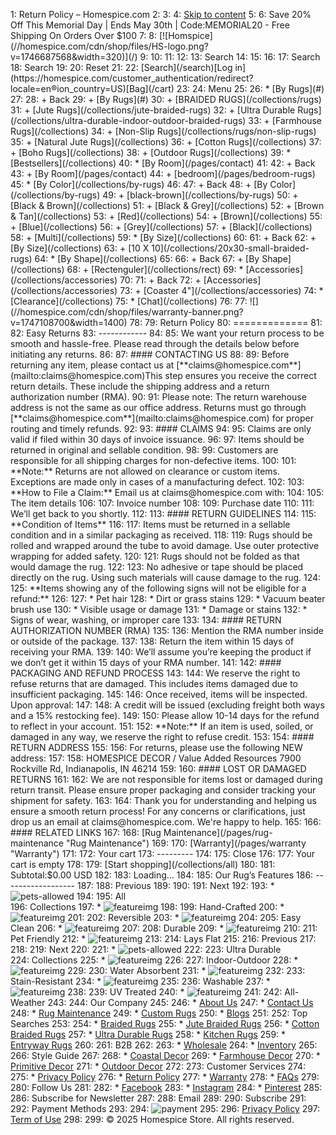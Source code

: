 1: Return Policy – Homespice.com
2: 
3: 
4: [Skip to content](#main-content)
5: 
6: Save 20% Off This Memorial Day | Ends May 30th | Code:MEMORIAL20 - Free Shipping On Orders Over $100
7: 
8: [![Homspice](//homespice.com/cdn/shop/files/HS-logo.png?v=1746687568&width=320)](/)
9: 
10: 
11: 
12: 
13: Search
14: 
15: 
16: 
17: Search
18: Search
19: 
20: Reset
21: 
22: [Search](/search)[Log in](https://homespice.com/customer_authentication/redirect?locale=en®ion_country=US)[Bag](/cart)
23: 
24: Menu
25: 
26: * [By Rugs](#)
27: 
28:   + Back
29:   + [By Rugs](#)
30:   + [BRAIDED RUGS](/collections/rugs)
31:   + [Jute Rugs](/collections/jute-braided-rugs)
32:   + [Ultra Durable Rugs](/collections/ultra-durable-indoor-outdoor-braided-rugs)
33:   + [Farmhouse Rugs](/collections)
34:   + [Non-Slip Rugs](/collections/rugs/non-slip-rugs)
35:   + [Natural Jute Rugs](/collections)
36:   + [Cotton Rugs](/collections)
37:   + [Boho Rugs](/collections)
38:   + [Outdoor Rugs](/collections)
39: * [Bestsellers](/collections)
40: * [By Room](/pages/contact)
41: 
42:   + Back
43:   + [By Room](/pages/contact)
44:   + [bedroom](/pages/bedroom-rugs)
45: * [By Color](/collections/by-rugs)
46: 
47:   + Back
48:   + [By Color](/collections/by-rugs)
49:   + [black-brown](/collections/by-rugs)
50:   + [Black & Brown](/collections)
51:   + [Black & Grey](/collections)
52:   + [Brown & Tan](/collections)
53:   + [Red](/collections)
54:   + [Brown](/collections)
55:   + [Blue](/collections)
56:   + [Grey](/collections)
57:   + [Black](/collections)
58:   + [Multi](/collections)
59: * [By Size](/collections)
60: 
61:   + Back
62:   + [By Size](/collections)
63:   + [10 X 10](/collections/20x30-small-braided-rugs)
64: * [By Shape](/collections)
65: 
66:   + Back
67:   + [By Shape](/collections)
68:   + [Rectenguler](/collections/rect)
69: * [Accessories](/collections/accessories)
70: 
71:   + Back
72:   + [Accessories](/collections/accessories)
73:   + [Coaster 4"](/collections/accessories)
74: * [Clearance](/collections)
75: * [Chat](/collections)
76: 
77: ![](//homespice.com/cdn/shop/files/warranty-banner.png?v=1747108700&width=1400)
78: 
79: Return Policy
80: =============
81: 
82: Easy Returns
83: ------------
84: 
85: We want your return process to be smooth and hassle-free. Please read through the details below before initiating any returns.
86: 
87: #### CONTACTING US
88: 
89: Before returning any item, please contact us at [**claims@homespice.com**](mailto:claims@homespice.com)This step ensures you receive the correct return details. These include the shipping address and a return authorization number (RMA).
90: 
91: Please note: The return warehouse address is not the same as our office address. Returns must go through [**claims@homespice.com**](mailto:claims@homespice.com) for proper routing and timely refunds.
92: 
93: #### CLAIMS
94: 
95: Claims are only valid if filed within 30 days of invoice issuance.
96: 
97: Items should be returned in original and sellable condition.
98: 
99: Customers are responsible for all shipping charges for non-defective items.
100: 
101: **Note:** Returns are not allowed on clearance or custom items. Exceptions are made only in cases of a manufacturing defect.
102: 
103: **How to File a Claim:** Email us at claims@homespice.com with:
104: 
105: The item details
106: 
107: Invoice number
108: 
109: Purchase date
110: 
111: We’ll get back to you shortly.
112: 
113: #### RETURN GUIDELINES
114: 
115: **Condition of Items**
116: 
117: Items must be returned in a sellable condition and in a similar packaging as received.
118: 
119: Rugs should be rolled and wrapped around the tube to avoid damage. Use outer protective wrapping for added safety.
120: 
121: Rugs should not be folded as that would damage the rug.
122: 
123: No adhesive or tape should be placed directly on the rug. Using such materials will cause damage to the rug.
124: 
125: **Items showing any of the following signs will not be eligible for a refund:**
126: 
127: * Pet hair
128: * Dirt or grass stains
129: * Vacuum beater brush use
130: * Visible usage or damage
131: * Damage or stains
132: * Signs of wear, washing, or improper care
133: 
134: #### RETURN AUTHORIZATION NUMBER (RMA)
135: 
136: Mention the RMA number inside or outside of the package.
137: 
138: Return the item within 15 days of receiving your RMA.
139: 
140: We’ll assume you’re keeping the product if we don’t get it within 15 days of your RMA number.
141: 
142: #### PACKAGING AND REFUND PROCESS
143: 
144: We reserve the right to refuse returns that are damaged. This includes items damaged due to insufficient packaging.
145: 
146: Once received, items will be inspected. Upon approval:
147: 
148: A credit will be issued (excluding freight both ways and a 15% restocking fee).
149: 
150: Please allow 10-14 days for the refund to reflect in your account.
151: 
152: **Note:** If an item is used, soiled, or damaged in any way, we reserve the right to refuse credit.
153: 
154: #### RETURN ADDRESS
155: 
156: For returns, please use the following NEW address:
157: 
158: HOMESPICE DECOR / Value Added Resources 7900 Rockville Rd, Indianapolis, IN 46214
159: 
160: #### LOST OR DAMAGED RETURNS
161: 
162: We are not responsible for items lost or damaged during return transit. Please ensure proper packaging and consider tracking your shipment for safety.
163: 
164: Thank you for understanding and helping us ensure a smooth return process! For any concerns or clarifications, just drop us an email at claims@homespice.com. We're happy to help.
165: 
166: #### RELATED LINKS
167: 
168: [Rug Maintenance](/pages/rug-maintenance "Rug Maintenance")
169: 
170: [Warranty](/pages/warranty "Warranty")
171: 
172: Your cart
173: ---------
174: 
175: Close
176: 
177: Your cart is empty
178: 
179: [Start shopping](/collections/all)
180: 
181: Subtotal:$0.00 USD
182: 
183: Loading...
184: 
185: Our Rug’s Features
186: ------------------
187: 
188: Previous
189: 
190: 
191: Next
192: 
193: * ![pets-allowed](//homespice.com/cdn/shop/files/pets-allowed.svg?v=1742224816&width=84)
194: 
195:   All   
196:   Collections
197: * ![featureimg](//homespice.com/cdn/shop/files/featureimg6.png?v=1743687551&width=84)
198: 
199:   Hand-Crafted
200: * ![featureimg](//homespice.com/cdn/shop/files/featureimg1.png?v=1743687551&width=84)
201: 
202:   Reversible
203: * ![featureimg](//homespice.com/cdn/shop/files/featureimg3.png?v=1743687552&width=84)
204: 
205:   Easy Clean
206: * ![featureimg](//homespice.com/cdn/shop/files/featureimg9.png?v=1743687550&width=84)
207: 
208:   Durable
209: * ![featureimg](//homespice.com/cdn/shop/files/featureimg5.png?v=1743687550&width=84)
210: 
211:   Pet Friendly
212: * ![featureimg](//homespice.com/cdn/shop/files/featureimg11.png?v=1743687550&width=84)
213: 
214:   Lays Flat
215: 
216: Previous
217: 
218: 
219: Next
220: 
221: * ![pets-allowed](//homespice.com/cdn/shop/files/pets-allowed.svg?v=1742224816&width=84)
222: 
223:   Ultra Durable   
224:   Collections
225: * ![featureimg](//homespice.com/cdn/shop/files/featureimg.png?v=1743687551&width=84)
226: 
227:   Indoor-Outdoor
228: * ![featureimg](//homespice.com/cdn/shop/files/featureimg7.png?v=1743687551&width=84)
229: 
230:   Water Absorbent
231: * ![featureimg](//homespice.com/cdn/shop/files/featureimg8.png?v=1743687551&width=84)
232: 
233:   Stain-Resistant
234: * ![featureimg](//homespice.com/cdn/shop/files/featureimg4.png?v=1743687550&width=84)
235: 
236:   Washable
237: * ![featureimg](//homespice.com/cdn/shop/files/featureimg10.png?v=1743687550&width=84)
238: 
239:   UV Treated
240: * ![featureimg](//homespice.com/cdn/shop/files/featureimg2.png?v=1743687551&width=84)
241: 
242:   All-Weather
243: 
244: Our Company
245: 
246: * [About Us](/pages/about-us)
247: * [Contact Us](/pages/contact)
248: * [Rug Maintenance](/pages/rug-maintenance)
249: * [Custom Rugs](/pages/custom-rugs)
250: * [Blogs](/blogs/blog)
251: 
252: Top Searches
253: 
254: * [Braided Rugs](/collections/braided-rugs)
255: * [Jute Braided Rugs](/collections/jute-braided-rugs)
256: * [Cotton Braided Rugs](/collections/cotton-braided-rugs)
257: * [Ultra Durable Rugs](/collections/ultra-durable-indoor-outdoor-braided-rugs)
258: * [Kitchen Rugs](/pages/kitchen-rugs)
259: * [Entryway Rugs](/pages/entryway-rugs)
260: 
261: B2B
262: 
263: * [Wholesale](/pages/wholesale)
264: * [Inventory](https://app.matrixify.app/files/homespice-com/88473352cfdc316e30251171fbf0f60b/Inventory.xlsx)
265: 
266: Style Guide
267: 
268: * [Coastal Decor](/pages/coastal-decor-rugs)
269: * [Farmhouse Decor](/pages/farmhouse-decor)
270: * [Primitive Decor](/pages/primitive-decor-guide)
271: * [Outdoor Decor](/pages/outdoor-decor)
272: 
273: Customer Services
274: 
275: * [Privacy Policy](/pages/privacy-policy)
276: * [Return Policy](/pages/return-policy)
277: * [Warranty](/pages/warranty)
278: * [FAQs](/pages/faq)
279: 
280: Follow Us
281: 
282: * [Facebook](https://www.facebook.com/homespicedecor "Homespice.com on Facebook")
283: * [Instagram](https://www.instagram.com/homespicedecor/ "Homespice.com on Instagram")
284: * [Pinterest](https://in.pinterest.com/homespicedecor/ "Homespice.com on Pinterest")
285: 
286: Subscribe for Newsletter
287: 
288: Email
289: 
290: Subscribe
291: 
292: Payment Methods
293: 
294: ![payment](//homespice.com/cdn/shop/files/payment-icon.png?v=13713964874196643844)
295: 
296: [Privacy Policy](/pages/privacy-policy) 
297:  [Term of Use](/pages/term-and-condition-clearance)
298: 
299: © 2025 Homespice Store. All rights reserved.